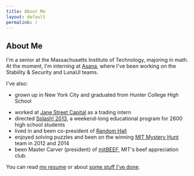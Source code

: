 ```yaml
---
title: About Me
layout: default
permalink: /
---
```


## About Me ##


I'm a senior at the Massachusetts Institute of Technology, majoring in math. At the moment, I'm interning at [Asana](https://www.asana.com), where I've been working on the Stability & Security and LunaUI teams.

I've also:

* grown up in New York City and graduated from Hunter College High School
- worked at [Jane Street Capital](http://www.janestreet.com) as a trading intern
- directed [Splash! 2013](http://esp.mit.edu/learn/Splash/2013/catalog), a weekend-long educational program for 2600 high school students
- lived in and been co-president of [Random Hall](http://web.mit.edu/random-hall/www/)
- enjoyed solving puzzles and been on the winning [MIT Mystery Hunt](http://web.mit.edu/puzzle/www/) team in 2012 and 2014
- been Master Carver (president) of [mitBEEF](http://web.mit.edu/mitbeef/www/), MIT's beef appreciation club.

 You can read [my resume](/files/resume.pdf) or about [some stuff I've done](/projects/). 
